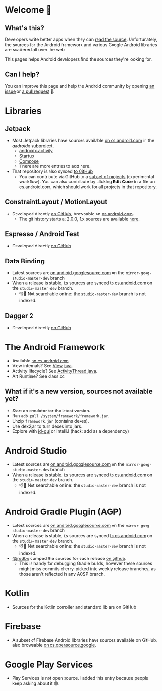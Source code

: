 # Welcome 👋

## What's this?

Developers write better apps when they can [read the source](https://blog.codinghorror.com/learn-to-read-the-source-luke/). Unfortunately, the sources for the Android framework and various Google Android libraries are scattered all over the web.

This pages helps Android developers find the sources they're looking for.

## Can I help? 

You can improve this page and help the Android community by opening [an issue](https://github.com/pyricau/androidsrc/issues/new) or [a pull request](https://github.com/pyricau/androidsrc/edit/main/README.md) 🙏.

# Libraries

## Jetpack

* Most Jetpack libraries have sources available [on cs.android.com](https://cs.android.com/androidx/platform/frameworks/support) in the _androidx_ subproject.
  * [androidx.activity](https://cs.android.com/androidx/platform/frameworks/support/+/androidx-master-dev:activity/)
  * [Startup](https://cs.android.com/androidx/platform/frameworks/support/+/androidx-master-dev:startup/)
  * [Compose](https://cs.android.com/androidx/platform/frameworks/support/+/androidx-master-dev:compose/)
  * There are more entries to add here.
* That repository is also synced [to GitHub](https://github.com/androidx/androidx)
    * You can contribute via GitHub to a [subset of projects](https://github.com/androidx/androidx#contribution-guide) (experimental workflow). You can also contribute by clicking **Edit Code** in a file on cs.android.com, which should work for all projects in that repository.

## ConstraintLayout / MotionLayout

* Developed directly [on GitHub](https://github.com/androidx/constraintlayout), browsable on [cs.android.com](https://cs.android.com/androidx/constraintlayout/+/main:constraintlayout/).
  * The git history starts at 2.0.0, 1.x sources are available [here](https://cs.android.com/androidx/constraintlayout/+/main:constraintlayout/constraintlayout/src/main/java/androidx/constraintlayout/widget/ConstraintLayout.java).

## Espresso / Android Test

* Developed directly [on GitHub](https://github.com/android/android-test).

## Data Binding

* Latest sources are [on android.googlesource.com](https://android.googlesource.com/platform/frameworks/data-binding/+/refs/heads/mirror-goog-studio-master-dev/extensions/library/src/main/java/androidx/databinding) on the `mirror-goog-studio-master-dev` branch.
* When a release is stable, its sources are synced [to cs.android.com](https://cs.android.com/android/platform/superproject/+/studio-master-dev:tools/data-binding/extensions/library/src/main/java/androidx/databinding/) on the `studio-master-dev` branch.
  * 👎🔎 Not searchable online: the `studio-master-dev` branch is not indexed.

## Dagger 2

* Developed directly [on GitHub](https://github.com/google/dagger).

# The Android Framework

* Available [on cs.android.com](https://cs.android.com/android/platform/superproject)
* View internals? See [View.java](https://cs.android.com/android/platform/superproject/+/master:frameworks/base/core/java/android/view/View.java).
* Activity lifecycle? See [ActivityThread.java](https://cs.android.com/android/platform/superproject/+/master:frameworks/base/core/java/android/app/ActivityThread.java).
* Art Runtime? See [class.cc](https://cs.android.com/android/platform/superproject/+/master:art/runtime/mirror/class.cc).

## What if it's a new version, sources not available yet?

* Start an emulator for the latest version.
* Run `adb pull /system/framework/framework.jar`.
* Unzip `framework.jar` (contains dexes).
* Use dex2jar to turn dexes into jars.
* Explore with [jd-gui](http://java-decompiler.github.io/) or IntelliJ (hack: add as a dependency)

# Android Studio

* Latest sources are [on android.googlesource.com](https://android.googlesource.com/platform/tools/adt/idea/+/refs/heads/mirror-goog-studio-master-dev/) on the `mirror-goog-studio-master-dev` branch.
* When a release is stable, its sources are synced [to cs.android.com](https://cs.android.com/android/platform/superproject/+/studio-master-dev:tools/adt/idea/) on the `studio-master-dev` branch.
  * 👎🔎 Not searchable online: the `studio-master-dev` branch is not indexed.

# Android Gradle Plugin (AGP)

* Latest sources are [on android.googlesource.com](https://android.googlesource.com/platform/tools/base/+/refs/heads/mirror-goog-studio-master-dev/build-system/) on the `mirror-goog-studio-master-dev` branch.
* When a release is stable, its sources are synced [to cs.android.com](https://cs.android.com/android/platform/superproject/+/studio-master-dev:tools/base/build-system/;bpv=1) on the `studio-master-dev` branch.
  * 👎🔎 Not searchable online: the `studio-master-dev` branch is not indexed.
* [@jrodbx](https://github.com/jrodbx) dumped the sources for each release [on github](https://github.com/jrodbx/agp-sources).
  * This is handy for debugging Gradle builds, however these sources might miss commits cherry-picked into weekly release branches, as those aren't reflected in any AOSP branch.

# Kotlin

* Sources for the Kotlin compiler and standard lib are [on GitHub](https://github.com/JetBrains/kotlin)

# Firebase

* A subset of Firebase Android libraries have sources available [on GitHub](https://github.com/firebase/firebase-android-sdk), also browsable [on cs.opensource.google](https://cs.opensource.google/firebase-sdk/firebase-android-sdk).

# Google Play Services

* Play Services is not open source. I added this entry because people keep asking about it 😅.
